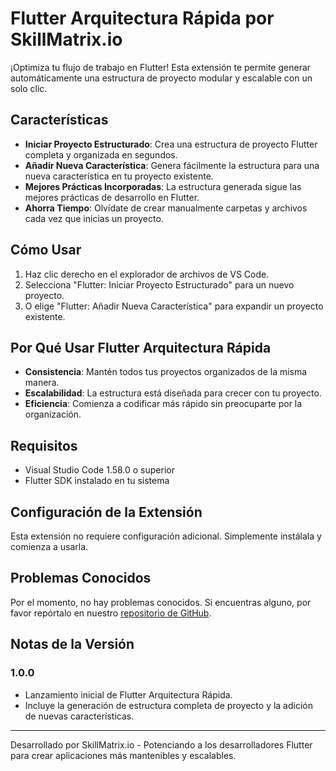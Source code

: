 # Flutter Arquitectura Rápida por SkillMatrix.io

¡Optimiza tu flujo de trabajo en Flutter! Esta extensión te permite generar automáticamente una estructura de proyecto modular y escalable con un solo clic.

## Características

- **Iniciar Proyecto Estructurado**: Crea una estructura de proyecto Flutter completa y organizada en segundos.
- **Añadir Nueva Característica**: Genera fácilmente la estructura para una nueva característica en tu proyecto existente.
- **Mejores Prácticas Incorporadas**: La estructura generada sigue las mejores prácticas de desarrollo en Flutter.
- **Ahorra Tiempo**: Olvídate de crear manualmente carpetas y archivos cada vez que inicias un proyecto.

## Cómo Usar

1. Haz clic derecho en el explorador de archivos de VS Code.
2. Selecciona "Flutter: Iniciar Proyecto Estructurado" para un nuevo proyecto.
3. O elige "Flutter: Añadir Nueva Característica" para expandir un proyecto existente.

## Por Qué Usar Flutter Arquitectura Rápida

- **Consistencia**: Mantén todos tus proyectos organizados de la misma manera.
- **Escalabilidad**: La estructura está diseñada para crecer con tu proyecto.
- **Eficiencia**: Comienza a codificar más rápido sin preocuparte por la organización.

## Requisitos

- Visual Studio Code 1.58.0 o superior
- Flutter SDK instalado en tu sistema

## Configuración de la Extensión

Esta extensión no requiere configuración adicional. Simplemente instálala y comienza a usarla.

## Problemas Conocidos

Por el momento, no hay problemas conocidos. Si encuentras alguno, por favor repórtalo en nuestro [repositorio de GitHub](https://github.com/jiaas/skillmatrix-vscode-extension).

## Notas de la Versión

### 1.0.0

- Lanzamiento inicial de Flutter Arquitectura Rápida.
- Incluye la generación de estructura completa de proyecto y la adición de nuevas características.

---

Desarrollado por SkillMatrix.io - Potenciando a los desarrolladores Flutter para crear aplicaciones más mantenibles y escalables.
